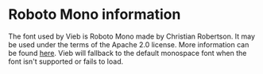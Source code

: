 Roboto Mono information
=======================

The font used by Vieb is Roboto Mono made by Christian Robertson.
It may be used under the terms of the Apache 2.0 license.
More information can be found [here](https://fonts.google.com/specimen/Roboto+Mono).
Vieb will fallback to the default monospace font when the font isn't supported or fails to load.
